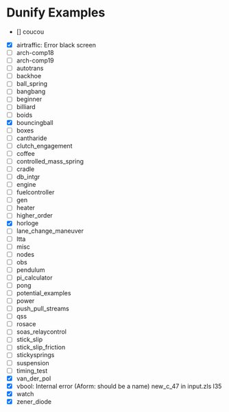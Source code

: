 # Dunify Examples

- [] coucou



- [x] airtraffic: Error black screen 
- [ ] arch-comp18
- [ ] arch-comp19
- [ ] autotrans
- [ ] backhoe
- [ ] ball_spring
- [ ] bangbang
- [ ] beginner
- [ ] billiard
- [ ] boids
- [x] bouncingball
- [ ] boxes
- [ ] cantharide
- [ ] clutch_engagement
- [ ] coffee
- [ ] controlled_mass_spring
- [ ] cradle
- [ ] db_intgr
- [ ] engine
- [ ] fuelcontroller
- [ ] gen
- [ ] heater
- [ ] higher_order
- [x] horloge
- [ ] lane_change_maneuver
- [ ] ltta
- [ ] misc
- [ ] nodes
- [ ] obs
- [ ] pendulum
- [ ] pi_calculator
- [ ] pong
- [ ] potential_examples
- [ ] power
- [ ] push_pull_streams
- [ ] qss
- [ ] rosace
- [ ] soas_relaycontrol
- [ ] stick_slip
- [ ] stick_slip_friction
- [ ] stickysprings
- [ ] suspension
- [ ] timing_test
- [x] van_der_pol
- [x] vbool: Internal error (Aform: should be a name) new_c_47 in input.zls l35
- [x] watch
- [x] zener_diode